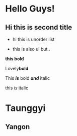 # Hello Guys!

## Hi this is second title

- hi this is unorder list

* this is also ul but..

**this bold**

Lovely**bold**

This **_is_** bold **_and_** italic

this _is_ italic

# Taunggyi

## Yangon
